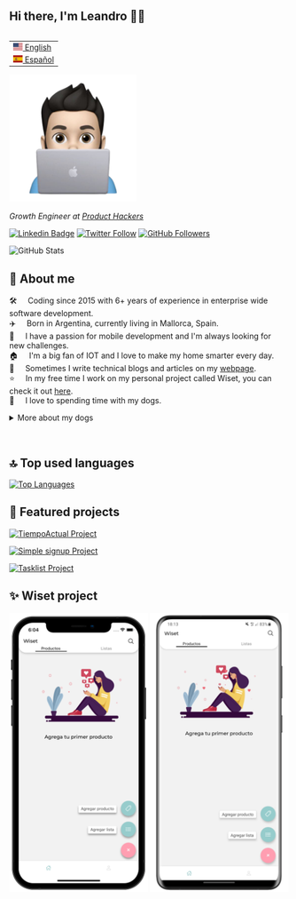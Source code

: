 ## Hi there, I'm Leandro 👋🏼

<table align="right">
 <tr><td><a href="README.md"><img src="https://github.com/gartnerleandro/gartnerleandro/blob/main/uploads/us-flag.png?raw=true" height="13"> English</a></td></tr>
 <tr><td><a href="README_es.md"><img src="https://github.com/gartnerleandro/gartnerleandro/blob/main/uploads/es-flag.png?raw=true" height="13"> Español</a></td></tr>
</table>

<img src="https://github.com/gartnerleandro/gartnerleandro/blob/main/uploads/animoji.png?raw=true" width="230">

<p><em>Growth Engineer at <a href="https://producthackers.com/es/?utm_source=mail&utm_medium=gmail&utm_campaign=firma&utm_term=leandro">Product Hackers</a></em><p>

[![Linkedin Badge](https://img.shields.io/badge/-Leandro%20Gartner-blue?style=social&logo=Linkedin&logoColor=blue&link=https://www.linkedin.com/in/gartnerleandro/)](https://www.linkedin.com/in/gartnerleandro/)
[![Twitter Follow](https://img.shields.io/twitter/follow/gartner_leandro?style=social)](https://twitter.com/gartner_leandro)
[![GitHub Followers](https://img.shields.io/github/followers/gartnerleandro?label=Follow&style=social)](https://github.com/gartnerleandro/?tab=followers)

![GitHub Stats](https://github-readme-stats.vercel.app/api?username=gartnerleandro&show_icons=true)

## 🤖 About me

🛠️ &nbsp; &nbsp; Coding since 2015 with 6+ years of experience in enterprise wide software development.\
✈️ &nbsp; &nbsp; Born in Argentina, currently living in Mallorca, Spain.\
📱 &nbsp; &nbsp; I have a passion for mobile development and I'm always looking for new challenges.\
🏠 &nbsp; &nbsp; I'm a big fan of IOT and I love to make my home smarter every day.\
📝 &nbsp; &nbsp; Sometimes I write technical blogs and articles on my [webpage](https://gartnerleandro.es).\
⭐️ &nbsp; &nbsp; In my free time I work on my personal project called Wiset, you can check it out [here](https://wiset.es/en).\
🐶 &nbsp; &nbsp; I love to spending time with my dogs.

<details>
  <summary>More about my dogs</summary>&nbsp;

  <img src="https://github.com/gartnerleandro/gartnerleandro/blob/main/uploads/Jodie-en.png" alt="Jodie">&nbsp;

  <img src="https://github.com/gartnerleandro/gartnerleandro/blob/main/uploads/Bonnie-en.png" alt="Bonnie">&nbsp;

  <img src="https://github.com/gartnerleandro/gartnerleandro/blob/main/uploads/Damon-en.png" alt="Damon">
</details>

&nbsp;

## 🔝 Top used languages

[![Top Languages](https://github-readme-stats.vercel.app/api/top-langs/?username=gartnerleandro&layout=compact&langs_count=6)](https://github.com/gartnerleandro)

## 🚀 Featured projects

[![TiempoActual Project](https://github-readme-stats.vercel.app/api/pin/?username=gartnerleandro&repo=tiempoactual)](https://github.com/gartnerleandro/tiempoactual)

[![Simple signup Project](https://github-readme-stats.vercel.app/api/pin/?username=gartnerleandro&repo=simple-signup)](https://github.com/gartnerleandro//simple-signup)

[![Tasklist Project](https://github-readme-stats.vercel.app/api/pin/?username=gartnerleandro&repo=tasklist)](https://github.com/gartnerleandro/tasklist)

## ✨ Wiset project

<img src="uploads/wiset-ios.png" alt="Wiset ios" width="250px">
<img src="uploads/wiset-android.png" alt="Wiset android" width="250px">